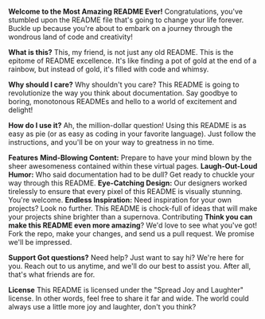 **Welcome to the Most Amazing README Ever!**
Congratulations, you've stumbled upon the README file that's going to change your life forever. Buckle up because you're about to embark on a journey through the wondrous land of code and creativity!

**What is this?**
This, my friend, is not just any old README. This is the epitome of README excellence. It's like finding a pot of gold at the end of a rainbow, but instead of gold, it's filled with code and whimsy.

**Why should I care?**
Why shouldn't you care? This README is going to revolutionize the way you think about documentation. Say goodbye to boring, monotonous READMEs and hello to a world of excitement and delight!

**How do I use it?**
Ah, the million-dollar question! Using this README is as easy as pie (or as easy as coding in your favorite language). Just follow the instructions, and you'll be on your way to greatness in no time.

**Features**
**Mind-Blowing Content:** Prepare to have your mind blown by the sheer awesomeness contained within these virtual pages.
**Laugh-Out-Loud Humor:** Who said documentation had to be dull? Get ready to chuckle your way through this README.
**Eye-Catching Design:** Our designers worked tirelessly to ensure that every pixel of this README is visually stunning. You're welcome.
**Endless Inspiration:** Need inspiration for your own projects? Look no further. This README is chock-full of ideas that will make your projects shine brighter than a supernova.
Contributing
**Think you can make this README even more amazing**? We'd love to see what you've got! Fork the repo, make your changes, and send us a pull request. We promise we'll be impressed.

**Support
Got questions?** Need help? Just want to say hi? We're here for you. Reach out to us anytime, and we'll do our best to assist you. After all, that's what friends are for.

**License**
This README is licensed under the "Spread Joy and Laughter" license. In other words, feel free to share it far and wide. The world could always use a little more joy and laughter, don't you think?
